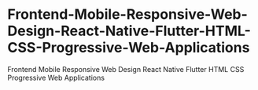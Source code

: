 # Frontend-Mobile-Responsive-Web-Design-React-Native-Flutter-HTML-CSS-Progressive-Web-Applications
Frontend Mobile Responsive Web Design React Native Flutter HTML CSS Progressive Web Applications

